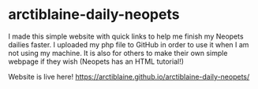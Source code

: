 # arctiblaine-daily-neopets
I made this simple website with quick links to help me finish my Neopets dailies faster. I uploaded my php file to GitHub in order to use it when I am not using my machine. It is also for others to make their own simple webpage if they wish (Neopets has an HTML tutorial!)

Website is live here! https://arctiblaine.github.io/arctiblaine-daily-neopets/
